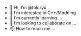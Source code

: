 - 👋 Hi, I’m @foloryx
- 👀 I’m interested in С++/Modding
- 🌱 I’m currently learning ...
- 💞️ I’m looking to collaborate on ...
- 📫 How to reach me ...

<!---
foloryx/foloryx is a ✨ special ✨ repository because its `README.md` (this file) appears on your GitHub profile.
You can click the Preview link to take a look at your changes.
--->

